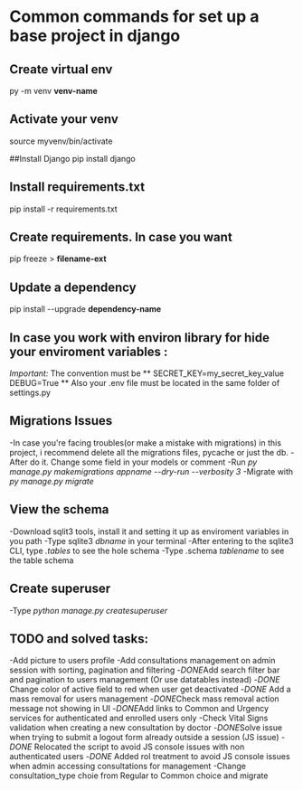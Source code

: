 # Common commands for  set up a base project in django

## Create virtual env

py -m venv **venv-name**

## Activate your venv
source myvenv/bin/activate

##Install Django
pip install django

## Install requirements.txt

pip install -r requirements.txt

## Create requirements. In case you want

pip freeze > **filename-ext**

## Update a dependency

pip install --upgrade **dependency-name**

## In case you work with environ library for hide your enviroment variables :

*Important:* The convention must be 
**
SECRET_KEY=my_secret_key_value
DEBUG=True
**
Also your .env file must be located in the same folder of settings.py

## Migrations Issues

-In case you're facing troubles(or make a mistake with migrations) in this 
project, i recommend delete all the migrations files, pycache or just the db.
-After do it. Change some field in your models or comment
-Run *py manage.py makemigrations appname --dry-run --verbosity 3*
-Migrate with *py manage.py migrate*


## View the schema

-Download sqlit3 tools, install it and setting it up as enviroment variables in you path
-Type sqlite3 *dbname* in your terminal
-After entering to the sqlite3 CLI, type *.tables* to see the hole schema
-Type .schema *tablename* to see the table schema

## Create superuser

-Type *python manage.py createsuperuser*

## TODO and solved tasks:
-Add picture to users profile
-Add consultations management on admin session with sorting, pagination and filtering
-*DONE*Add search filter bar and pagination to users management (Or use datatables instead)
-*DONE* Change color of active field to red when user get deactivated 
-*DONE* Add a mass removal for users management
-*DONE*Check mass removal action message not showing in UI
-*DONE*Add links to Common and Urgency services for authenticated and enrolled users only
-Check Vital Signs validation when creating a new consultation by doctor
-*DONE*Solve issue when trying to submit a logout form already outside a session (JS issue)
-*DONE* Relocated the script to avoid JS console issues with non authenticated users
-*DONE* Added rol treatment to  avoid JS console issues when admin accessing consultations for management 
-Change consultation_type choie from Regular to Common choice and migrate
